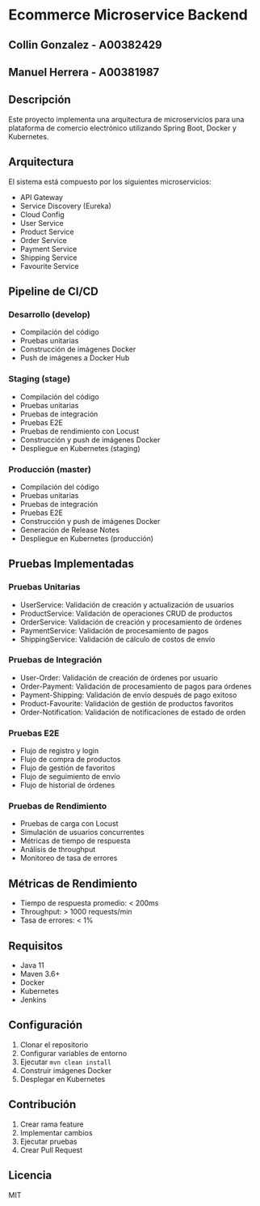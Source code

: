 # Ecommerce Microservice Backend

## Collin Gonzalez - A00382429
## Manuel Herrera - A00381987

## Descripción
Este proyecto implementa una arquitectura de microservicios para una plataforma de comercio electrónico utilizando Spring Boot, Docker y Kubernetes.

## Arquitectura
El sistema está compuesto por los siguientes microservicios:
- API Gateway
- Service Discovery (Eureka)
- Cloud Config
- User Service
- Product Service
- Order Service
- Payment Service
- Shipping Service
- Favourite Service

## Pipeline de CI/CD

### Desarrollo (develop)
- Compilación del código
- Pruebas unitarias
- Construcción de imágenes Docker
- Push de imágenes a Docker Hub

### Staging (stage)
- Compilación del código
- Pruebas unitarias
- Pruebas de integración
- Pruebas E2E
- Pruebas de rendimiento con Locust
- Construcción y push de imágenes Docker
- Despliegue en Kubernetes (staging)

### Producción (master)
- Compilación del código
- Pruebas unitarias
- Pruebas de integración
- Pruebas E2E
- Construcción y push de imágenes Docker
- Generación de Release Notes
- Despliegue en Kubernetes (producción)

## Pruebas Implementadas

### Pruebas Unitarias
- UserService: Validación de creación y actualización de usuarios
- ProductService: Validación de operaciones CRUD de productos
- OrderService: Validación de creación y procesamiento de órdenes
- PaymentService: Validación de procesamiento de pagos
- ShippingService: Validación de cálculo de costos de envío

### Pruebas de Integración
- User-Order: Validación de creación de órdenes por usuario
- Order-Payment: Validación de procesamiento de pagos para órdenes
- Payment-Shipping: Validación de envío después de pago exitoso
- Product-Favourite: Validación de gestión de productos favoritos
- Order-Notification: Validación de notificaciones de estado de orden

### Pruebas E2E
- Flujo de registro y login
- Flujo de compra de productos
- Flujo de gestión de favoritos
- Flujo de seguimiento de envío
- Flujo de historial de órdenes

### Pruebas de Rendimiento
- Pruebas de carga con Locust
- Simulación de usuarios concurrentes
- Métricas de tiempo de respuesta
- Análisis de throughput
- Monitoreo de tasa de errores

## Métricas de Rendimiento
- Tiempo de respuesta promedio: < 200ms
- Throughput: > 1000 requests/min
- Tasa de errores: < 1%

## Requisitos
- Java 11
- Maven 3.6+
- Docker
- Kubernetes
- Jenkins

## Configuración
1. Clonar el repositorio
2. Configurar variables de entorno
3. Ejecutar `mvn clean install`
4. Construir imágenes Docker
5. Desplegar en Kubernetes

## Contribución
1. Crear rama feature
2. Implementar cambios
3. Ejecutar pruebas
4. Crear Pull Request

## Licencia
MIT

